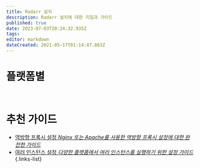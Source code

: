 ```yaml
---
title: Radarr 설치
description: Radarr 설치에 대한 지침과 가이드
published: true
date: 2023-07-03T20:24:32.935Z
tags: 
editor: markdown
dateCreated: 2021-05-17T01:14:47.863Z
---
```


# 플랫폼별
[<i class="fab fa-windows" style="font-size: 3em;"></i>](/radarr/installation/windows)&nbsp;&nbsp;&nbsp;&nbsp;[<i class="fab fa-linux" style="font-size: 3em;"></i>](/radarr/installation/linux)&nbsp;&nbsp;&nbsp;&nbsp;[<i class="fab fa-apple" style="font-size: 3em;"></i>](/radarr/installation/macos)&nbsp;&nbsp;&nbsp;&nbsp;[<i class="fab fa-freebsd" style="font-size: 3em;"></i>](/radarr/installation/freebsd)&nbsp;&nbsp;&nbsp;&nbsp;[<i class="fab fa-docker" style="font-size: 3em;"></i>](/radarr/installation/docker)

# 추천 가이드
- [역방향 프록시 설정 *Nginx 또는 Apache를 사용한 역방향 프록시 설정에 대한 완전한 가이드*](/radarr/installation/reverse-proxy)
- [여러 인스턴스 설정 *다양한 플랫폼에서 여러 인스턴스를 실행하기 위한 설정 가이드*](/radarr/installation/multiple-instances)
{.links-list}